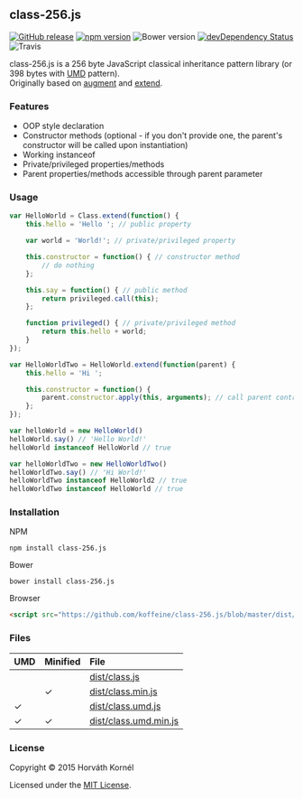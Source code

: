 ## class-256.js

[![GitHub release](https://img.shields.io/github/release/koffeine%2Fclass-256.js.svg)](https://github.com/koffeine/class-256.js)
[![npm version](https://img.shields.io/npm/v/class-256.js.svg)](https://www.npmjs.com/package/class-256.js)
![Bower version](https://img.shields.io/bower/v/class-256.js.svg)
[![devDependency Status](https://david-dm.org/koffeine/class-256.js/dev-status.svg)](https://david-dm.org/koffeine/class-256.js#info=devDependencies)
![Travis](https://img.shields.io/travis/koffeine/class-256.js.svg)

class-256.js is a 256 byte JavaScript classical inheritance pattern library (or 398 bytes with [UMD](https://github.com/umdjs/umd) pattern).  
Originally based on [augment](https://github.com/javascript/augment) and [extend](https://github.com/jazdw/extend).

### Features

* OOP style declaration
* Constructor methods (optional - if you don't provide one, the parent's constructor will be called upon instantiation)
* Working instanceof
* Private/privileged properties/methods
* Parent properties/methods accessible through parent parameter

### Usage

```js
var HelloWorld = Class.extend(function() {
	this.hello = 'Hello '; // public property

	var world = 'World!'; // private/privileged property

	this.constructor = function() { // constructor method
		// do nothing
	};

	this.say = function() { // public method
		return privileged.call(this);
	};

	function privileged() { // private/privileged method
		return this.hello + world;
	}
});

var HelloWorldTwo = HelloWorld.extend(function(parent) {
	this.hello = 'Hi ';

	this.constructor = function() {
		parent.constructor.apply(this, arguments); // call parent contructor
	};
});

var helloWorld = new HelloWorld()
helloWorld.say() // 'Hello World!'
helloWorld instanceof HelloWorld // true

var helloWorldTwo = new HelloWorldTwo()
helloWorldTwo.say() // 'Hi World!'
helloWorldTwo instanceof HelloWorld2 // true
helloWorldTwo instanceof HelloWorld // true
```

### Installation

NPM

```
npm install class-256.js
```

Bower

```
bower install class-256.js
```

Browser

```html
<script src="https://github.com/koffeine/class-256.js/blob/master/dist/class.umd.min.js" charset="utf-8"></script>
```

### Files

| UMD | Minified | File                  |
|:----|:---------|:----------------------|
|     |          | [dist/class.js](https://github.com/koffeine/class-256.js/blob/master/dist/class.js)         |
|     | ✓        | [dist/class.min.js](https://github.com/koffeine/class-256.js/blob/master/dist/class.min.js)     |
| ✓   |          | [dist/class.umd.js](https://github.com/koffeine/class-256.js/blob/master/dist/class.umd.js)     |
| ✓   | ✓        | [dist/class.umd.min.js](https://github.com/koffeine/class-256.js/blob/master/dist/class.umd.min.js) |

### License

Copyright © 2015 Horváth Kornél

Licensed under the [MIT License](https://github.com/koffeine/class-256.js/blob/master/LICENSE.md).
